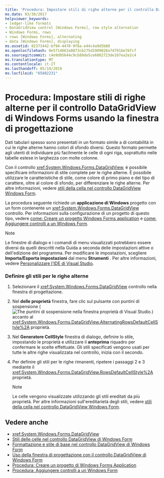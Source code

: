 ```yaml
---
title: 'Procedura: Impostare stili di righe alterne per il controllo DataGridView di Windows Forms usando la finestra di progettazione'
ms.date: 03/30/2017
helpviewer_keywords:
- ledger-like formats
- DataGridView control [Windows Forms], row style alternation
- Windows Forms, rows
- rows [Windows Forms], alternating
- data [Windows Forms], displaying
ms.assetid: 02373442-bf94-4470-9f8a-e44c4a9d5b88
ms.openlocfilehash: 0e5714663a0873cb275d2909028a7d791be76fcf
ms.sourcegitcommit: c4e9d05644c9cb89de5ce6002723de107ea2e2c4
ms.translationtype: MT
ms.contentlocale: it-IT
ms.lasthandoff: 05/19/2019
ms.locfileid: "65882231"
---
```

# <a name="how-to-set-alternating-row-styles-for-the-windows-forms-datagridview-control-using-the-designer"></a>Procedura: Impostare stili di righe alterne per il controllo DataGridView di Windows Forms usando la finestra di progettazione
Dati tabulari spesso sono presentati in un formato simile a di contabilità in cui le righe alterne hanno colori di sfondo diversi. Questo formato permette agli utenti di individuare più facilmente le celle di ogni riga, soprattutto nelle tabelle estese in larghezza con molte colonne.  
  
 Con il controllo <xref:System.Windows.Forms.DataGridView>, è possibile specificare informazioni di stile complete per le righe alterne. È possibile utilizzare le caratteristiche di stile, come colore di primo piano e del tipo di carattere, oltre al colore di sfondo, per differenziare le righe alterne. Per altre informazioni, vedere [stili della cella nel controllo DataGridView Windows Form](cell-styles-in-the-windows-forms-datagridview-control.md).  
  
 La procedura seguente richiede un **applicazione di Windows** progetto con un form contenente un <xref:System.Windows.Forms.DataGridView> controllo. Per informazioni sulla configurazione di un progetto di questo tipo, vedere [come: Creare un progetto Windows Forms application](/visualstudio/ide/step-1-create-a-windows-forms-application-project) e [come: Aggiungere controlli a un Windows Form](how-to-add-controls-to-windows-forms.md).  
  
> [!NOTE]
>  Le finestre di dialogo e i comandi di menu visualizzati potrebbero essere diversi da quelli descritti nella Guida a seconda delle impostazioni attive o dell'edizione del programma. Per modificare le impostazioni, scegliere **Importa/Esporta impostazioni** dal menu **Strumenti** . Per altre informazioni, vedere [Personalizzare l'IDE di Visual Studio](/visualstudio/ide/personalizing-the-visual-studio-ide).  
  
### <a name="define-styles-for-alternating-rows"></a>Definire gli stili per le righe alterne  
  
1. Selezionare il <xref:System.Windows.Forms.DataGridView> controllo nella finestra di progettazione.  
  
2.  Nel **delle proprietà** finestra, fare clic sul pulsante con puntini di sospensione (![The puntini di sospensione nella finestra proprietà di Visual Studio.](./media/visual-studio-ellipsis-button.png)) accanto al <xref:System.Windows.Forms.DataGridView.AlternatingRowsDefaultCellStyle%2A> proprietà.  
  
3. Nel **Generatore CellStyle** finestra di dialogo, definire lo stile, impostando le proprietà e utilizzare il **anteprima** riquadro per confermare le scelte effettuate. Gli stili specificati vengono usati per tutte le altre righe visualizzata nel controllo, inizia con il secondo.  
  
4. Per definire gli stili per le righe rimanenti, ripetere i passaggi 2 e 3 mediante il <xref:System.Windows.Forms.DataGridView.RowsDefaultCellStyle%2A> proprietà.  
  
    > [!NOTE]
    >  Le celle vengono visualizzate utilizzando gli stili ereditati da più proprietà. Per altre informazioni sull'ereditarietà degli stili, vedere [stili della cella nel controllo DataGridView Windows Form](cell-styles-in-the-windows-forms-datagridview-control.md).  
  
## <a name="see-also"></a>Vedere anche

- <xref:System.Windows.Forms.DataGridView>
- [Stili delle celle nel controllo DataGridView di Windows Form](cell-styles-in-the-windows-forms-datagridview-control.md)
- [Formattazione e stile di base nel controllo DataGridView di Windows Form](basic-formatting-and-styling-in-the-windows-forms-datagridview-control.md)
- [Uso della finestra di progettazione con il controllo DataGridView di Windows Form](using-the-designer-with-the-windows-forms-datagridview-control.md)
- [Procedura: Creare un progetto di Windows Forms Application](/visualstudio/ide/step-1-create-a-windows-forms-application-project)
- [Procedura: Aggiungere controlli a un Windows Form](how-to-add-controls-to-windows-forms.md)
